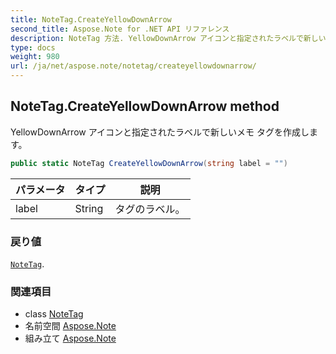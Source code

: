 ```yaml
---
title: NoteTag.CreateYellowDownArrow
second_title: Aspose.Note for .NET API リファレンス
description: NoteTag 方法. YellowDownArrow アイコンと指定されたラベルで新しいメモ タグを作成します
type: docs
weight: 980
url: /ja/net/aspose.note/notetag/createyellowdownarrow/
---
```

## NoteTag.CreateYellowDownArrow method

YellowDownArrow アイコンと指定されたラベルで新しいメモ タグを作成します。

```csharp
public static NoteTag CreateYellowDownArrow(string label = "")
```

| パラメータ | タイプ | 説明 |
| --- | --- | --- |
| label | String | タグのラベル。 |

### 戻り値

[`NoteTag`](../).

### 関連項目

* class [NoteTag](../)
* 名前空間 [Aspose.Note](../../notetag/)
* 組み立て [Aspose.Note](../../../)



